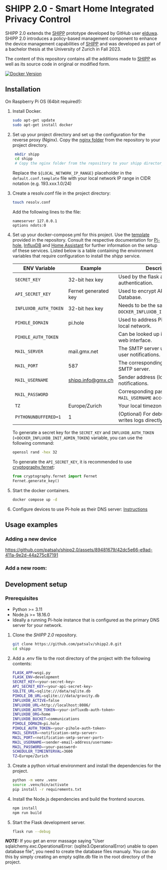 # SHIPP 2.0 - Smart Home Integrated Privacy Control

SHIPP 2.0 extends the [SHIPP](https://github.com/elduwa/shipp/) prototype developed by GitHub user [elduwa](https://github.com/elduwa). SHIPP 2.0 introduces a policy-based management component to enhance the device management capabilities of [SHIPP](https://github.com/elduwa/shipp/) and was developed as part of a bachelor thesis at the University of Zurich in Fall 2023.

The content of this repository contains all the additions made to [SHIPP](https://github.com/elduwa/shipp/) as well as its source code in original or modified form.

[![Docker Version][docker-image]][dockerhub-url]

## Installation

On Raspberry Pi OS (64bit required!):

1. Install Docker.
   ```bash
   sudo apt-get update
   sudo apt-get install docker
   ```
2. Set up your project directory and set up the configuration for the reverse proxy (Nginx).
   Copy the [nginx folder](https://github.com/elduwa/shipp/tree/master/nginx) from the repository to your project directory.

   ```bash
    mkdir shipp
    cd shipp
    # Copy the nginx folder from the repository to your shipp directory.
   ```

   Replace the `${LOCAL_NETWORK_IP_RANGE}` placeholder in the `default.conf.template` file with your local network IP range in CIDR notation (e.g. 193.xxx.1.0/24)

3. Create a resolv.conf file in the project directory:

   ```bash
   touch resolv.conf
   ```

   Add the following lines to the file:

   ```
   nameserver 127.0.0.1
   options ndots:0
   ```

4. Set up your docker-compose.yml for this project. Use the [template](https://github.com/elduwa/shipp/blob/master/docker-compose.yml) provided in the repository.
   Consult the respective documentation for [Pi-hole](https://github.com/pi-hole/docker-pi-hole), [InfluxDB](https://github.com/docker-library/docs/blob/master/influxdb/README.md) and [Home Assistant](https://www.home-assistant.io/installation/raspberrypi#install-home-assistant-container) for further information on the setup of these services.
   Listed below is a table containing the environment variables that require configuration to install the _shipp_ service.

   | ENV Variable          | Example              | Description                                                       |
   | --------------------- | -------------------- | ----------------------------------------------------------------- |
   | `SECRET_KEY`          | 32-bit hex key       | Used by the flask application for authentication.                 |
   | `API_SECRET_KEY`      | Fernet generated key | Used to encrypt API keys on the Database.                         |
   | `INFLUXDB_AUTH_TOKEN` | 32-bit hex key       | Needs to be the same as `DOCKER_INFLUXDB_INIT_ADMIN_TOKEN`.       |
   | `PIHOLE_DOMAIN`       | pi.hole              | Used to address Pi-hole in the local network.                     |
   | `PIHOLE_AUTH_TOKEN`   |                      | Can be looked up in the Pi-hole web interface.                    |
   | `MAIL_SERVER`         | mail.gmx.net         | The SMTP server used to deliver user notifications.               |
   | `MAIL_PORT`           | 587                  | The corresponding port for the SMTP server.                       |
   | `MAIL_USERNAME`       | shipp.info@gmx.ch    | Sender address (login) for email notifications.                   |
   | `MAIL_PASSWORD`       |                      | Corresponding password for `MAIL_USERNAME` account                |
   | `TZ`                  | Europe/Zurich        | Your local timezone.                                              |
   | `PYTHONUNBUFFERED=1`  | 1                    | (Optional) For debug on prod -> writes logs directly into console |

   To generate a secret key for the `SECRET_KEY` and `INFLUXDB_AUTH_TOKEN` (=`DOCKER_INFLUXDB_INIT_ADMIN_TOKEN`) variable, you can use the following command:

   ```bash
   openssl rand -hex 32
   ```

   To generate the `API_SECRET_KEY`, it is recommended to use [cryptography.fernet](https://cryptography.io/en/latest/fernet/):

   ```python
   from cryptography.fernet import Fernet
   Fernet.generate_key()
   ```

5. Start the docker containers.

   ```bash
   docker compose up -d
   ```

6. Configure devices to use Pi-hole as their DNS server: [Instructions](https://discourse.pi-hole.net/t/how-do-i-configure-my-devices-to-use-pi-hole-as-their-dns-server/245)

## Usage examples

### Adding a new device

https://github.com/patsalv/shipp2.0/assets/89481679/42dc5e66-e9ad-411a-9e2d-44a275c87191

### Add a new room:



## Development setup

### Prerequisites

- Python >= 3.11
- Node.js >= 18.16.0
- Ideally a running Pi-hole instance that is configured as the primary DNS server for your network.

1. Clone the _SHIPP 2.0_ repository.
   ```bash
   git clone https://github.com/patsalv/shipp2.0.git
   cd shipp
   ```
2. Add a .env file to the root directory of the project with the following contents:

   ```bash
   FLASK_APP=wsgi.py
   FLASK_ENV=development
   SECRET_KEY=<your-secret-key>
   API_SECRET_KEY=<your-api-secret-key>
   SQLITE_URL=sqlite:///data/sqlite.db
   PIHOLE_DB_URL=sqlite:///data/gravity.db
   INFLUXDB_ACTIVE=false
   INFLUXDB_URL=http://localhost:8086/
   INFLUXDB_AUTH_TOKEN=<your-influxdb-auth-token>
   INFLUXDB_ORG=home
   INFLUXDB_BUCKET=communications
   PIHOLE_DOMAIN=pi.hole
   PIHOLE_AUTH_TOKEN=<your-pihole-auth-token>
   MAIL_SERVER=<notification-smtp-server>
   MAIL_PORT=<notification-smtp-server-port>
   MAIL_USERNAME=<sender-email-address/username>
   MAIL_PASSWORD=<your-password>
   SCHEDULER_TIMEINTERVAL=3600
   TZ=Europe/Zurich
   ```

3. Create a python virtual environment and install the dependencies for the project.
   ```bash
   python -m venv .venv
   source .venv/bin/activate
   pip install -r requirements.txt
   ```
4. Install the Node.js dependencies and build the frontend sources.
   ```bash
   npm install
   npm run build
   ```
5. Start the Flask development server.
   ```bash
   flask run --debug
   ```

**_NOTE:_** If you get an error massage saying "User
sqlalchemy.exc.OperationalError: (sqlite3.OperationalError) unable to open database file", you need to create the database files manualy. You can do this by simply creating an empty sqlite.db file in the root directory of the project.

[docker-image]: https://img.shields.io/docker/v/elliottwallace/shipp?logo=docker&logoColor=%232496ED
[dockerhub-url]: https://hub.docker.com/r/patsalvi/shipp
